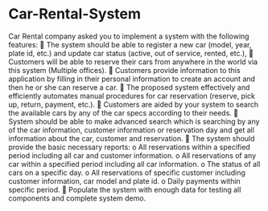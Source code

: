 # Car-Rental-System
Car Rental company asked you to implement a system with the following features:
 The system should be able to register a new car (model, year, plate id, etc.) and update 
car status (active, out of service, rented, etc.),
 Customers will be able to reserve their cars from anywhere in the world via this system
(Multiple offices). 
 Customers provide information to this application by filling in their personal 
information to create an account and then he or she can reserve a car. 
 The proposed system effectively and efficiently automates manual procedures for car 
reservation (reserve, pick up, return, payment, etc.). 
 Customers are aided by your system to search the available cars by any of the car 
specs according to their needs. 
 System should be able to make advanced search which is searching by any of the car 
information, customer information or reservation day and get all information about 
the car, customer and reservation.
 The system should provide the basic necessary reports:
o All reservations within a specified period including all car and customer 
information.
o All reservations of any car within a specified period including all car 
information.
o The status of all cars on a specific day.
o All reservations of specific customer including customer information, car 
model and plate id.
o Daily payments within specific period. 
 Populate the system with enough data for testing all components and complete system demo.
